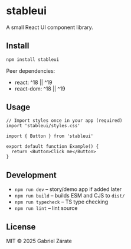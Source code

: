 # stableui

A small React UI component library.

## Install

```bash
npm install stableui
```

Peer dependencies:

- react: ^18 || ^19
- react-dom: ^18 || ^19

## Usage

```tsx
// Import styles once in your app (required)
import 'stableui/styles.css'

import { Button } from 'stableui'

export default function Example() {
  return <Button>Click me</Button>
}
```

## Development

- `npm run dev` – story/demo app if added later
- `npm run build` – builds ESM and CJS to `dist/`
- `npm run typecheck` – TS type checking
- `npm run lint` – lint source

## License

MIT © 2025 Gabriel Zárate
